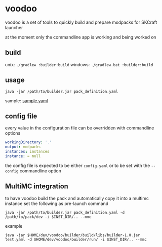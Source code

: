 # voodoo

voodoo is a set of tools to quickly build and prepare modpacks for SKCraft launcher

at the moment only the commandline app is working and being worked on

## build

unix: `./gradlew :builder:build`
windows: `./gradlew.bat :builder:build`

## usage

`java -jar /path/to/builder.jar pack_definition.yaml`

sample: [sample.yaml](/sample.yaml)

## config file

every value in the configuration file can be overridden with commandline options

```yaml
workingDirectory: '.'
output: modpacks
instances: instances
instance: = null
```

the config file is expected to be either `config.yaml` or to be set with the `--config` commandline option

## MultiMC integration

to have voodoo build the pack and automatically copy it into a multimc instance
set the following as pre-launch command

`java -jar /path/to/builder.jar pack_definition.yaml -d /path/to/pack/dev -i $INST_DIR/.. --mmc`

example

`java -jar $HOME/dev/voodoo/builder/build/libs/builder-1.0.jar test.yaml -d $HOME/dev/voodoo/builder/run/ -i $INST_DIR/.. --mmc`